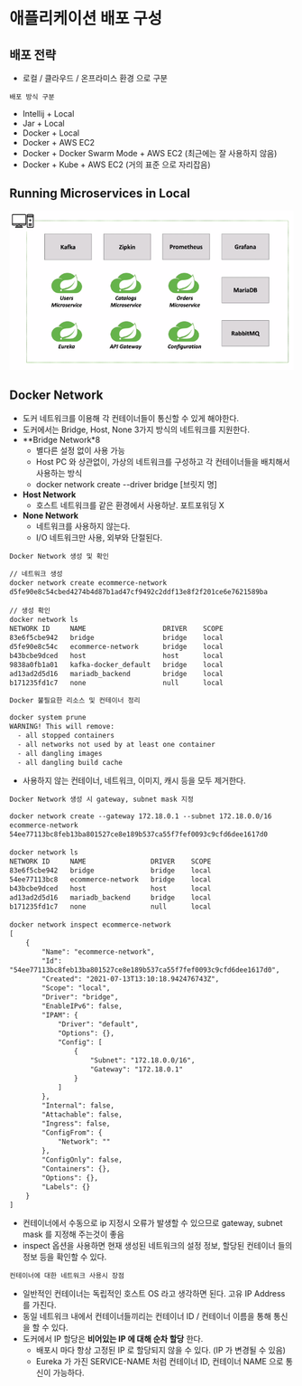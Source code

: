 # 애플리케이션 배포 구성

## 배포 전략
- 로컬 / 클라우드 / 온프라미스 환경 으로 구분
  
`배포 방식 구분`

- Intellij + Local
- Jar + Local
- Docker + Local
- Docker + AWS EC2
- Docker + Docker Swarm Mode + AWS EC2 (최근에는 잘 사용하지 않음)
- Docker + Kube + AWS EC2 (거의 표준 으로 자리잡음)

## Running Microservices in Local

![Local](./images/Local.png)

## Docker Network 
- 도커 네트워크를 이용해 각 컨테이너들이 통신할 수 있게 해야한다.
- 도커에서는 Bridge, Host, None 3가지 방식의 네트워크를 지원한다.
- **Bridge Network*8
    - 별다른 설정 없이 사용 가능
    - Host PC 와 상관없이, 가상의 네트워크를 구성하고 각 컨테이너들을 배치해서 사용하는 방식
    - docker network create --driver bridge [브릿지 명]
- **Host Network**
    - 호스트 네트워크를 같은 환경에서 사용하낟. 포트포워딩 X
- **None Network**
    - 네트워크를 사용하지 않는다.
    - I/O 네트워크만 사용, 외부와 단절된다.

`Docker Network 생성 및 확인`

```shell
// 네트워크 생성
docker network create ecommerce-network
d5fe90e8c54cbed4274b4d87b1ad47cf9492c2ddf13e8f2f201ce6e7621589ba

// 생성 확인
docker network ls
NETWORK ID     NAME                   DRIVER    SCOPE
83e6f5cbe942   bridge                 bridge    local
d5fe90e8c54c   ecommerce-network      bridge    local
b43bcbe9dced   host                   host      local
9838a0fb1a01   kafka-docker_default   bridge    local
ad13ad2d5d16   mariadb_backend        bridge    local
b171235fd1c7   none                   null      local
```

`Docker 불필요한 리소스 및 컨테이너 정리`

```shell
docker system prune
WARNING! This will remove:
  - all stopped containers
  - all networks not used by at least one container
  - all dangling images
  - all dangling build cache
```
- 사용하지 않는 컨테이너, 네트워크, 이미지, 캐시 등을 모두 제거한다.


`Docker Network 생성 시 gateway, subnet mask 지정`

```shell
docker network create --gateway 172.18.0.1 --subnet 172.18.0.0/16 ecommerce-network
54ee77113bc8feb13ba801527ce8e189b537ca55f7fef0093c9cfd6dee1617d0

docker network ls
NETWORK ID     NAME                DRIVER    SCOPE
83e6f5cbe942   bridge              bridge    local
54ee77113bc8   ecommerce-network   bridge    local
b43bcbe9dced   host                host      local
ad13ad2d5d16   mariadb_backend     bridge    local
b171235fd1c7   none                null      local

docker network inspect ecommerce-network
[
    {
        "Name": "ecommerce-network",
        "Id": "54ee77113bc8feb13ba801527ce8e189b537ca55f7fef0093c9cfd6dee1617d0",
        "Created": "2021-07-13T13:10:18.942476743Z",
        "Scope": "local",
        "Driver": "bridge",
        "EnableIPv6": false,
        "IPAM": {
            "Driver": "default",
            "Options": {},
            "Config": [
                {
                    "Subnet": "172.18.0.0/16",
                    "Gateway": "172.18.0.1"
                }
            ]
        },
        "Internal": false,
        "Attachable": false,
        "Ingress": false,
        "ConfigFrom": {
            "Network": ""
        },
        "ConfigOnly": false,
        "Containers": {},
        "Options": {},
        "Labels": {}
    }
]
```
- 컨테이너에서 수동으로 ip 지정시 오류가 발생할 수 있으므로 gateway, subnet mask 를 지정해 주는것이 좋음
- inspect 옵션을 사용하면 현재 생성된 네트워크의 설정 정보, 할당된 컨테이너 들의 정보 등을 확인할 수 있다.

`컨테이너에 대한 네트워크 사용시 장점`

- 일반적인 컨테이너는 독립적인 호스트 OS 라고 생각하면 된다. 고유 IP Address 를 가진다.
- 동일 네트워크 내에서 컨테이너들끼리는 컨테이너 ID / 컨테이너 이름을 통해 통신을 할 수 있다.
- 도커에서 IP 할당은 **비어있는 IP 에 대해 순차 할당** 한다.
    - 배포시 마다 항상 고정된 IP 로 할당되지 않을 수 있다. (IP 가 변경될 수 있음)
    - Eureka 가 가진 SERVICE-NAME 처럼 컨테이너 ID, 컨테이너 NAME 으로 통신이 가능하다.